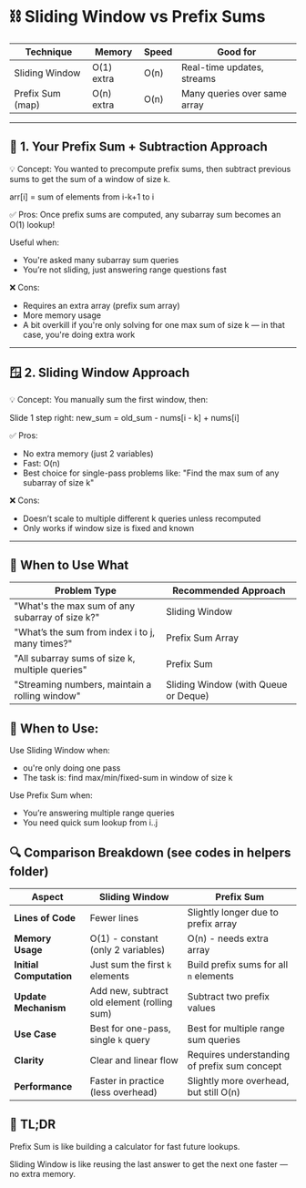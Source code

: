 # ⛓️ Sliding Window vs Prefix Sums

| Technique        | Memory     | Speed  | Good for                     |
|----------------  |------------|--------|------------------------------|
| Sliding Window   | O(1) extra | O(n)   | Real-time updates, streams   |
| Prefix Sum (map) | O(n) extra | O(n)   | Many queries over same array |

---

## 🧪 1. Your Prefix Sum + Subtraction Approach
💡 Concept:
You wanted to precompute prefix sums, then subtract previous sums to get the sum of a window of size k.

arr[i] = sum of elements from i-k+1 to i

✅ Pros:
Once prefix sums are computed, any subarray sum becomes an O(1) lookup!

Useful when:
 - You're asked many subarray sum queries
 - You’re not sliding, just answering range questions fast

❌ Cons:
 - Requires an extra array (prefix sum array)
 - More memory usage
 - A bit overkill if you're only solving for one max sum of size k — in that case, you're doing extra work
---

## 🪟 2. Sliding Window Approach

💡 Concept:
You manually sum the first window, then:

Slide 1 step right:
new_sum = old_sum - nums[i - k] + nums[i]

✅ Pros:
 - No extra memory (just 2 variables)
 - Fast: O(n)
 - Best choice for single-pass problems like: "Find the max sum of any subarray of size k"

❌ Cons:
 - Doesn’t scale to multiple different k queries unless recomputed
 - Only works if window size is fixed and known

 ---

## 🥊 When to Use What

| Problem Type	                                    | Recommended Approach                 |
|---------------------------------------------------|--------------------------------------|
| "What's the max sum of any subarray of size k?"	  | Sliding Window                       |
| "What’s the sum from index i to j, many times?"	  | Prefix Sum Array                     |
| "All subarray sums of size k, multiple queries"	  | Prefix Sum                           |
| "Streaming numbers, maintain a rolling window"	  | Sliding Window (with Queue or Deque) |

## 🧠 When to Use:
Use Sliding Window when:
 - ou're only doing one pass
 - The task is: find max/min/fixed-sum in window of size k

Use Prefix Sum when:
 - You’re answering multiple range queries
 - You need quick sum lookup from i..j

## 🔍 Comparison Breakdown (see codes in helpers folder)
| **Aspect**             | **Sliding Window**                             | **Prefix Sum**                                 |
|------------------------|------------------------------------------------|------------------------------------------------|
| **Lines of Code**      | Fewer lines                                    | Slightly longer due to prefix array            |
| **Memory Usage**       | O(1) - constant (only 2 variables)             | O(n) - needs extra array                       |
| **Initial Computation**| Just sum the first `k` elements                | Build prefix sums for all `n` elements         |
| **Update Mechanism**   | Add new, subtract old element (rolling sum)    | Subtract two prefix values                     |
| **Use Case**           | Best for one-pass, single `k` query            | Best for multiple range sum queries            |
| **Clarity**            | Clear and linear flow                          | Requires understanding of prefix sum concept   |
| **Performance**        | Faster in practice (less overhead)             | Slightly more overhead, but still O(n)         |



## 📌 TL;DR
Prefix Sum is like building a calculator for fast future lookups.

Sliding Window is like reusing the last answer to get the next one faster — no extra memory.
